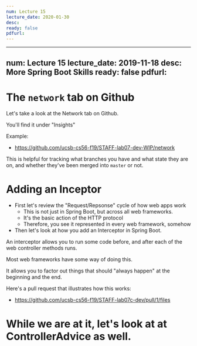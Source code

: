 ```yaml
---
num: Lecture 15
lecture_date: 2020-01-30
desc:
ready: false
pdfurl:
---
```


---
num: Lecture 15
lecture_date: 2019-11-18
desc: More Spring Boot Skills
ready: false
pdfurl:
---


# The `network` tab on Github

Let's take a look at the Network tab on Github.

You'll find it under "Insights"

Example:
* <https://github.com/ucsb-cs56-f19/STAFF-lab07-dev-WIP/network>

This is helpful for tracking what branches you have and what state they are on, and whether they've been merged into `master` or not.

# Adding an Inceptor

* First let's review the "Request/Repsonse" cycle of how web apps work
   * This is not just in Spring Boot, but across all web frameworks.
   * It's the basic action of the HTTP protocol
   * Therefore, you see it represented in every web framework, somehow
* Then let's look at how you add an Interceptor in Spring Boot.

An interceptor allows you to run some code before, and after each of the web controller methods runs.

Most web frameworks have some way of doing this.

It allows you to factor out things that should "always happen" at the beginning and the end.

Here's a pull request that illustrates how this works:

* <https://github.com/ucsb-cs56-f19/STAFF-lab07c-dev/pull/1/files>

# While we are at it, let's look at at ControllerAdvice as well.

